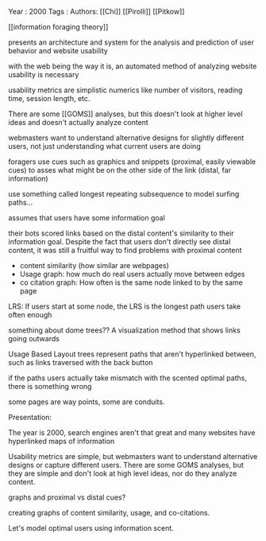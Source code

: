 Year   : 2000
Tags   :
Authors: [[Chi]] [[Pirolli]] [[Pitkow]]

[[information foraging theory]]

presents an architecture and system for the analysis and prediction of user behavior and website usability

with the web being the way it is, an automated method of analyzing website usability is necessary

usability metrics are simplistic numerics like number of visitors, reading time, session length, etc.

There are some [[GOMS]] analyses, but this doesn't look at higher level ideas and doesn't actually analyze content

webmasters want to understand alternative designs for slightly different users, not just understanding what current users are doing

foragers use cues such as graphics and snippets (proximal, easily viewable cues) to asses what might be on the other side of the link (distal, far information)

use something called longest repeating subsequence to model surfing paths...

assumes that users have some information goal

their bots scored links based on the distal content's similarity to their information goal. Despite the fact that users don't directly see distal content, it was still a fruitful way to find problems with proximal content

 - content similarity (how similar are webpages)
 - Usage graph: how much do real users actually move between edges
 - co citation graph: How often is the same node linked to by the same page

LRS: If users start at some node, the LRS is the longest path users take often enough

something about dome trees?? A visualization method that shows links going outwards

Usage Based Layout trees represent paths that aren't hyperlinked between, such as links traversed with the back button

if the paths users actually take mismatch with the scented optimal paths, there is something wrong

some pages are way points, some are conduits.

Presentation: 

The year is 2000, search engines aren't that great and many websites have hyperlinked maps of information

Usability metrics are simple, but webmasters want to understand alternative designs or capture different users. There are some GOMS analyses, but they are simple and don't look at high level ideas, nor do they analyze content.

graphs and proximal vs distal cues?

creating graphs of content similarity, usage, and co-citations.

Let's model optimal users using information scent.

